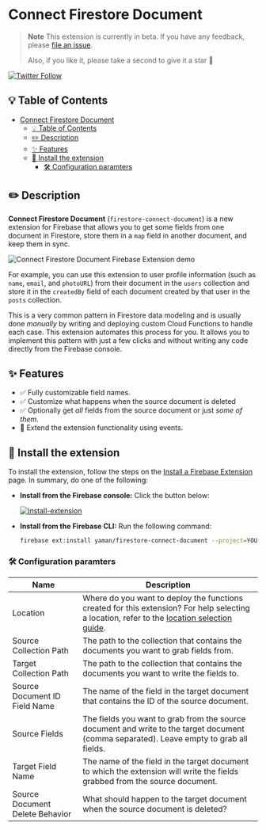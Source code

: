 # Connect Firestore Document

> **Note** This extension is currently in beta. If you have any feedback, please [file an issue](https://github.com/yamankatby/firestore-connect-document/issues/new).
>
> Also, if you like it, please take a second to give it a star 🌟

[![Twitter Follow](https://img.shields.io/twitter/follow/yamankatby?style=social)](https://twitter.com/intent/follow?screen_name=yamankatby)

## 💡 Table of Contents

- [Connect Firestore Document](#connect-firestore-document)
  - [💡 Table of Contents](#-table-of-contents)
  - [✏️ Description](#️-description)
  - [✨ Features](#-features)
  - [🧩 Install the extension](#-install-the-extension)
    - [🛠️ Configuration paramters](#️-configuration-paramters)

## ✏️ Description

**Connect Firestore Document** (`firestore-connect-document`) is a new extension for Firebase that allows you to get some fields from one document in Firestore, store them in a `map` field in another document, and keep them in sync.

![Connect Firestore Document Firebase Extension demo](https://user-images.githubusercontent.com/35961879/201526571-b0106cb1-36f4-4a46-9b96-0d96e5aca39a.gif)

For example, you can use this extension to user profile information (such as `name`, `email`, and `photoURL`) from their document in the `users` collection and store it in the `createdBy` field of each document created by that user in the `posts` collection.

This is a very common pattern in Firestore data modeling and is usually done _manually_ by writing and deploying custom Cloud Functions to handle each case. This extension automates this process for you. It allows you to implement this pattern with just a few clicks and without writing any code directly from the Firebase console.

## ✨ Features

- ✅ Fully customizable field names.
- ✅ Customize what happens when the source document is deleted
- ✅ Optionally get _all_ fields from the source document or just _some of them_.
- 🚧 Extend the extension functionality using events.

## 🧩 Install the extension

To install the extension, follow the steps on the [Install a Firebase Extension](https://firebase.google.com/docs/extensions/install-extensions) page. In summary, do one of the following:

- **Install from the Firebase console:** Click the button below:

  [![install-extension](https://user-images.githubusercontent.com/35961879/201528504-4e99bfc7-8691-4151-b63d-0511097d7c18.png)](https://console.firebase.google.com/project/_/extensions/install?ref=yaman/firestore-connect-document)

- **Install from the Firebase CLI:** Run the following command:

  ```bash
  firebase ext:install yaman/firestore-connect-document --project=YOUR_PROJECT_ID
  ```

### 🛠️ Configuration paramters

| Name                            | Description                                                                                                                                                                                         |
| ------------------------------- | --------------------------------------------------------------------------------------------------------------------------------------------------------------------------------------------------- |
| Location                        | Where do you want to deploy the functions created for this extension? For help selecting a location, refer to the [location selection guide](https://firebase.google.com/docs/functions/locations). |
| Source Collection Path          | The path to the collection that contains the documents you want to grab fields from.                                                                                                                |
| Target Collection Path          | The path to the collection that contains the documents you want to write the fields to.                                                                                                             |
| Source Document ID Field Name   | The name of the field in the target document that contains the ID of the source document.                                                                                                           |
| Source Fields                   | The fields you want to grab from the source document and write to the target document (comma separated). Leave empty to grab all fields.                                                            |
| Target Field Name               | The name of the field in the target document to which the extension will write the fields grabbed from the source document.                                                                         |
| Source Document Delete Behavior | What should happen to the target document when the source document is deleted?                                                                                                                      |
